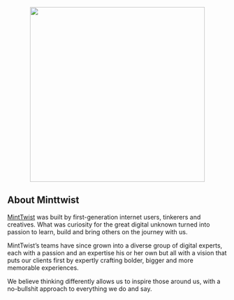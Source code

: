 <p align="center"><a href="https://minttwist.com" target="_blank"><img src="" width="400"></a></p>

## About Minttwist

[MintTwist](https://minttwist.com) was built by first-generation internet users, tinkerers and creatives. What was curiosity for the great digital unknown turned into passion to learn, build and bring others on the journey with us.

MintTwist’s teams have since grown into a diverse group of digital experts, each with a passion and an expertise his or her own but all with a vision that puts our clients first by expertly crafting bolder, bigger and more memorable experiences.

We believe thinking differently allows us to inspire those around us, with a no-bullshit approach to everything we do and say.
